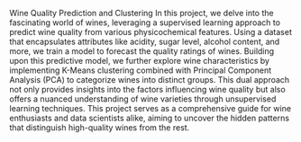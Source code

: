 Wine Quality Prediction and Clustering
In this project, we delve into the fascinating world of wines, leveraging a supervised learning approach to predict wine quality from various physicochemical features. Using a dataset that encapsulates attributes like acidity, sugar level, alcohol content, and more, we train a model to forecast the quality ratings of wines. Building upon this predictive model, we further explore wine characteristics by implementing K-Means clustering combined with Principal Component Analysis (PCA) to categorize wines into distinct groups. This dual approach not only provides insights into the factors influencing wine quality but also offers a nuanced understanding of wine varieties through unsupervised learning techniques. This project serves as a comprehensive guide for wine enthusiasts and data scientists alike, aiming to uncover the hidden patterns that distinguish high-quality wines from the rest.
